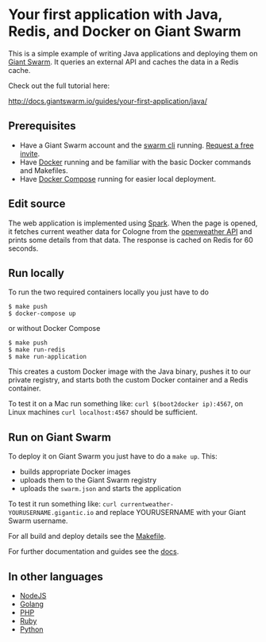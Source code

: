 # Your first application with Java, Redis, and Docker on Giant Swarm

This is a simple example of writing Java applications and deploying them on [Giant Swarm](https://giantswarm.io/). It queries an external API and caches the data in a Redis cache.

Check out the full tutorial here:

http://docs.giantswarm.io/guides/your-first-application/java/  

## Prerequisites

* Have a Giant Swarm account and the [swarm cli](http://docs.giantswarm.io/installation/gettingstarted/#installing-the-cli) running. [Request a free invite](https://giantswarm.io/).
* Have [Docker](https://docs.docker.com/installation/) running and be familiar with the basic Docker commands and Makefiles.
* Have [Docker Compose](https://docs.docker.com/compose/) running for easier local deployment.

## Edit source

The web application is implemented using [Spark](http://sparkjava.com/). When the page is opened, it fetches current weather data for Cologne from the [openweather API](http://api.openweathermap.org/data/2.5/weather?q=Cologne,DE) and prints some details from that data. The response is cached on Redis for 60 seconds.

## Run locally

To run the two required containers locally you just have to do

```
$ make push
$ docker-compose up
```

or without Docker Compose

```
$ make push
$ make run-redis
$ make run-application
```

This creates a custom Docker image with the Java binary, pushes it to our private registry, and starts both the custom Docker container and a Redis container.

To test it on a Mac run something like: `curl $(boot2docker ip):4567`, on Linux machines `curl localhost:4567` should be sufficient.

## Run on Giant Swarm

To deploy it on Giant Swarm you just have to do a `make up`. This:

* builds appropriate Docker images
* uploads them to the Giant Swarm registry
* uploads the `swarm.json` and starts the application

To test it run something like: `curl currentweather-YOURUSERNAME.gigantic.io` and replace YOURUSERNAME with your Giant Swarm username.

For all build and deploy details see the [Makefile](Makefile).

For further documentation and guides see the [docs](https:://docs.giantswarm.io). 

## In other languages

* [NodeJS](https://github.com/giantswarm/giantswarm-firstapp-nodejs)
* [Golang](https://github.com/giantswarm/giantswarm-firstapp-go)
* [PHP](https://github.com/giantswarm/giantswarm-firstapp-php)
* [Ruby](https://github.com/giantswarm/giantswarm-firstapp-ruby)
* [Python](https://github.com/giantswarm/giantswarm-firstapp-python)